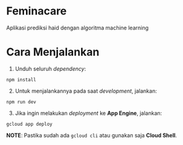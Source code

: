 # Feminacare
Aplikasi prediksi haid dengan algoritma machine learning

# Cara Menjalankan
1. Unduh seluruh _dependency_:
```
npm install
```
2. Untuk menjalankannya pada saat _development_, jalankan:
```
npm run dev
```
3. Jika ingin melakukan _deployment_ ke **App Engine**, jalankan:
```
gcloud app deploy
```
**NOTE**: Pastika sudah ada ``gcloud cli`` atau gunakan saja **Cloud Shell**.
